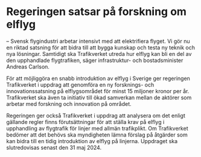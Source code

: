 # Regeringen satsar på forskning om elflyg

– Svensk flygindustri arbetar intensivt med att elektrifiera flyget. Vi gör nu en riktad satsning för att bidra till att bygga kunskap och testa ny teknik och nya lösningar. Samtidigt ska Trafikverket utreda hur elflyg kan bli en del av den upphandlade flygtrafiken, säger infrastruktur- och bostadsminister Andreas Carlson.

För att möjliggöra en snabb introduktion av elflyg i Sverige ger regeringen Trafikverket i uppdrag att genomföra en ny forsknings- och innovationssatsning på elflygsområdet för minst 15 miljoner kronor per år. Trafikverket ska även ta initiativ till ökad samverkan mellan de aktörer som arbetar med forskning och innovation på området.

Regeringen ger också Trafikverket i uppdrag att analysera om det enligt gällande regler finns förutsättningar för att ställa krav på elflyg i upphandling av flygtrafik för linjer med allmän trafikplikt. Om Trafikverket bedömer att det behövs ska myndigheten lämna förslag på åtgärder som kan bidra till en tidig introduktion av elflyg på linjerna. Uppdraget ska slutredovisas senast den 31 maj 2024.
